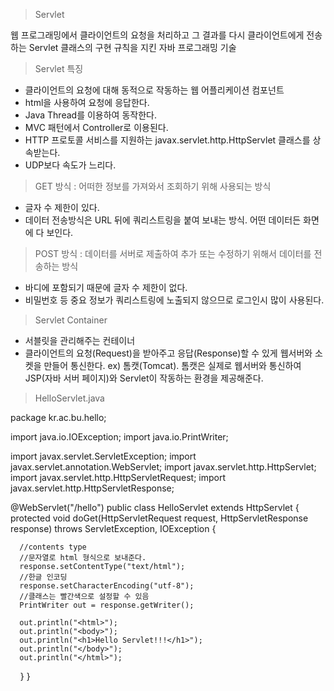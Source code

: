 > Servlet

웹 프로그래밍에서 클라이언트의 요청을 처리하고 그 결과를 다시 클라이언트에게 전송하는 Servlet 클래스의 구현 규칙을 지킨 자바 프로그래밍 기술

> Servlet 특징
- 클라이언트의 요청에 대해 동적으로 작동하는 웹 어플리케이션 컴포넌트
- html을 사용하여 요청에 응답한다.
- Java Thread를 이용하여 동작한다.
- MVC 패턴에서 Controller로 이용된다.
- HTTP 프로토콜 서비스를 지원하는 javax.servlet.http.HttpServlet 클래스를 상속받는다.
- UDP보다 속도가 느리다.

> GET 방식 : 어떠한 정보를 가져와서 조회하기 위해 사용되는 방식
- 글자 수 제한이 있다.
- 데이터 전송방식은 URL 뒤에 쿼리스트링을 붙여 보내는 방식. 어떤 데이터든 화면에 다 보인다.

> POST 방식 : 데이터를 서버로 제출하여 추가 또는 수정하기 위해서 데이터를 전송하는 방식
- 바디에 포함되기 때문에 글자 수 제한이 없다.
- 비밀번호 등 중요 정보가 쿼리스트링에 노출되지 않으므로 로그인시 많이 사용된다.

> Servlet Container
- 서블릿을 관리해주는 컨테이너
- 클라이언트의 요청(Request)을 받아주고 응답(Response)할 수 있게 웹서버와 소켓을 만들어 통신한다.
ex) 톰캣(Tomcat). 톰캣은 실제로 웹서버와 통신하여 JSP(자바 서버 페이지)와 Servlet이 작동하는 환경을 제공해준다.

> HelloServlet.java

package kr.ac.bu.hello;

import java.io.IOException;
import java.io.PrintWriter;

import javax.servlet.ServletException;
import javax.servlet.annotation.WebServlet;
import javax.servlet.http.HttpServlet;
import javax.servlet.http.HttpServletRequest;
import javax.servlet.http.HttpServletResponse;

@WebServlet("/hello")
public class HelloServlet extends HttpServlet {
   protected void doGet(HttpServletRequest request, HttpServletResponse response)
         throws ServletException, IOException {

      //contents type
      //문자열로 html 형식으로 보내준다.
      response.setContentType("text/html");
      //한글 인코딩
      response.setCharacterEncoding("utf-8");
      //클래스는 빨간색으로 설정할 수 있음
      PrintWriter out = response.getWriter();

      out.println("<html>");
      out.println("<body>");
      out.println("<h1>Hello Servlet!!!</h1>");
      out.println("</body>");
      out.println("</html>");
&nbsp;&nbsp;&nbsp;&nbsp;}
}
